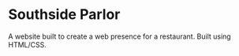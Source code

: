 # Southside Parlor
A website built to create a web presence for a restaurant. Built using HTML/CSS.
